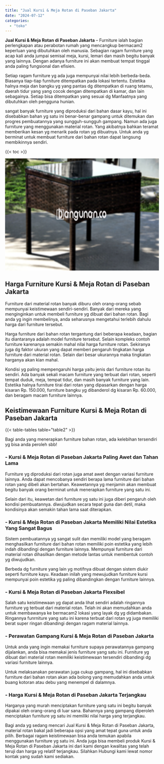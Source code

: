 ```yaml
---
title: "Jual Kursi & Meja Rotan di Paseban Jakarta"
date: "2024-07-12"
categories: 
  - "toko"
---
```


**Jual Kursi & Meja Rotan di Paseban Jakarta** – Furniture ialah bagian perlengkapan atau perabotan rumah yang mencangkup bermacam2 keperluan yang dibutuhkan oleh manusia. Sebagian ragam furniture yang acap kali anda jumpai semisal meja, kursi, lemari dan masih begitu banyak yang lainnya. Dengan adanya furniture ini akan membuat tempat tinggal anda paling fungsional dan efisien.

Setiap ragam furniture yg ada juga mempunyai nilai lebih berbeda-beda. Biasanya tiap-tiap furniture ditempatkan pada lokasi tertentu. Estetika halnya meja dan bangku yg yang pantas dg ditempatkan di ruang tetamu, daerah tidur yang yang cocok dengan ditempatkan di kamar, dan lain sebagainya. Setiap bisa ditempatkan yang sesuai dg Manfaatnya yang dibutuhkan oleh pengguna hunian.

sangat banyak furniture yang diproduksi dari bahan dasar kayu, hal ini disebabkan bahan yg satu ini benar-benar gampang untuk ditemukan dan progres pembuatannya yang sungguh-sungguh gampang. Namun ada juga furniture yang menggunakan material rotan. Yang akibatnya bahkan teramat memberikan kesan yg menarik pada rotan yg dibuatnya. Untuk anda yg berminat untuk membuat furniture dari bahan rotan dapat langsung membikinnya sendiri.

{{< toc >}}

![Jual Kursi & Meja Rotan di Paseban Jakarta](/images/kursi-meja-rotan-murah04.png)

## Harga Furniture Kursi & Meja Rotan di Paseban Jakarta

Furniture dari material rotan banyak diburu oleh orang-orang sebab mempunyai keistimewaan sendiri-sendiri. Banyak dari mereka yang menginginkan untuk membeli furniture yg dibuat dari bahan rotan. Bagi anda yg ingin membelinya, anda seharusnya mengetahui terlebih dahulu harga dari furniture tersebut.

Harga furniture dari bahan rotan tergantung dari beberapa keadaan, bagian itu diantaranya adalah model furniture tersebut. Selain kompleks contoh furniture karenanya semakin mahal nilai harga furniture rotan. Sekiranya juga dg faktor ukuran yang dapat memberi pengaruh tingkatan harga furniture dari material rotan. Selain dari besar ukurannya maka tingkatan harganya akan kian mahal.

Kondisi yg paling mempengaruhi harga yaitu jenis dari furniture rotan itu sendiri. Ada banyak sekali macam furniture yang terbuat dari rotan, seperti tempat duduk, meja, tempat tidur, dan masih banyak furniture yang lain. Estetika halnya furniture tirai dari rotan yang dipasarkan dengan harga kisaran Rp. 150.000, furniture bangku yg dibanderol dg kisaran Rp. 60.000, dan beragam macam furniture lainnya.

## Keistimewaan Furniture Kursi & Meja Rotan di Paseban Jakarta

{{< table-tables table="table2" >}}

Bagi anda yang menerapkan furniture bahan rotan, ada kelebihan tersendiri yg bisa anda peroleh sbb!

### \- Kursi & Meja Rotan di Paseban Jakarta Paling Awet dan Tahan Lama

Furniture yg diproduksi dari rotan juga amat awet dengan variasi furniture lainnya. Anda dapat mencobanya sendiri berapa lama furniture dari bahan rotan yang dibeli akan bertahan. Keawetannya yg menjamin akan membuat begitu banyak orang berminat untuk menerapkan furniture yang satu ini.

Selain dari itu, keawetan dari furniture yg satu ini juga diberi pengaruh oleh kondisi pembuatannya. diwujudkan secara tepat guna dan detil, maka kondisinya akan semakin tahan lama saat diterapkan.

### \- Kursi & Meja Rotan di Paseban Jakarta Memiliki Nilai Estetika Yang Sangat Bagus

Sistem pembuatannya yg sangat sulit dan memiliki model yang beragam menghasilkan furniture dari bahan rotan memiliki poin estetika yang lebih indah dibandingi dengan furniture lainnya. Mempunyai furniture dari material rotan dihasilkan dengan metode lantas untuk membentuk contoh yg diwujudkan.

Berbeda dg furniture yang lain yg motifnya dibuat dengan sistem diukir seperti furniture kayu. Keadaan inilah yang mewujudkan furniture kursi mempunyai poin estetika yg paling dibandingkan dengan furniture lainnya.

### \- Kursi & Meja Rotan di Paseban Jakarta Flexsibel

Salah satu keistimewaan yg dapat anda lihat sendiri adalah ringannya furniture yg terbuat dari material rotan. Telah ini akan memudahkan anda untuk membawanya ke bermacam2 lokasi yang layak dg yg didambakan. Ringannya funrniture yang satu ini karena terbuat dari rotan yg juga memiliki berat super ringan dibandingi dengan ragam material lainnya.

### \- Perawatan Gampang Kursi & Meja Rotan di Paseban Jakarta

Untuk anda yang ingin memakai furniture supaya perawatannya gampang dijalankan, anda bisa memakai jenis furniture yang satu ini. Furniture yg dibuat dari material rotan memiliki keistimewaan tersendiri dibandingi dg variasi furniture lainnya.

Untuk melaksanakan perawatan juga cukup gampang, hal ini disebabkan furniture dari bahan rotan akan ada bolong yang memudahkan anda untuk buang kotoran atau debu yang menempel di dalamnya.

### \- Harga Kursi & Meja Rotan di Paseban Jakarta Terjangkau

Harganya yang murah menciptakan furniture yang satu ini begitu banyak dipakai oleh orang-orang di luar sana. Bahannya yang gampang diperoleh menciptakan furniture yg satu ini memiliki nilai harga yang terjangkau.

Bagi anda yg sedang mencari Jual Kursi & Meja Rotan di Paseban Jakarta, material rotan bakal jadi beberapa opsi yang amat tepat guna untuk anda pilih. Berbagai ragam keistimewaan bisa anda temukan apabila menggunakan furniture yg satu ini. Anda juga bisa membeli produk Kursi & Meja Rotan di Paseban Jakarta ini dari kami dengan kwalitas yang telah teruji dan harga yg relatif terjangkau. Silahkan Hubungi kami lewat nomor kontak yang sudah kami sediakan.
